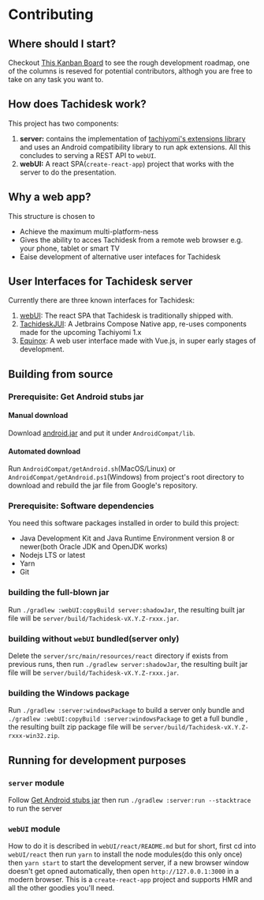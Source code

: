 # Contributing
## Where should I start?
Checkout [This Kanban Board](https://github.com/Suwayomi/Tachidesk/projects/1) to see the rough development roadmap, one of the columns is reseved for potential contributors, althogh you are free to take on any task you want to.

## How does Tachidesk work?
This project has two components: 
1. **server:** contains the implementation of [tachiyomi's extensions library](https://github.com/tachiyomiorg/extensions-lib) and uses an Android compatibility library to run apk extensions. All this concludes to serving a REST API to `webUI`.
2. **webUI:** A react SPA(`create-react-app`) project that works with the server to do the presentation.

## Why a web app?
This structure is chosen to
- Achieve the maximum multi-platform-ness
- Gives the ability to acces Tachidesk from a remote web browser e.g. your phone, tablet or smart TV
- Eaise development of alternative user intefaces for Tachidesk

## User Interfaces for Tachidesk server
Currently there are three known interfaces for Tachidesk:
1. [webUI](https://github.com/Suwayomi/Tachidesk/tree/master/webUI/react): The react SPA that Tachidesk is traditionally shipped with.
2. [TachideskJUI](https://github.com/Suwayomi/TachideskJUI): A Jetbrains Compose Native app, re-uses components made for the upcoming Tachiyomi 1.x
3. [Equinox](https://github.com/Suwayomi/Equinox): A web user interface made with Vue.js, in super early stages of development.

## Building from source
### Prerequisite: Get Android stubs jar
#### Manual download
Download [android.jar](https://raw.githubusercontent.com/Suwayomi/Tachidesk/android-jar/android.jar) and put it under `AndroidCompat/lib`.
#### Automated download
Run `AndroidCompat/getAndroid.sh`(MacOS/Linux) or `AndroidCompat/getAndroid.ps1`(Windows) from project's root directory to download and rebuild the jar file from Google's repository.
### Prerequisite: Software dependencies
You need this software packages installed in order to build this project:
- Java Development Kit and Java Runtime Environment version 8 or newer(both Oracle JDK and OpenJDK works)
- Nodejs LTS or latest
- Yarn
- Git
### building the full-blown jar
Run `./gradlew :webUI:copyBuild server:shadowJar`, the resulting built jar file will be `server/build/Tachidesk-vX.Y.Z-rxxx.jar`.
### building without `webUI` bundled(server only)
Delete the `server/src/main/resources/react` directory if exists from previous runs, then run `./gradlew server:shadowJar`, the resulting built jar file will be `server/build/Tachidesk-vX.Y.Z-rxxx.jar`.
### building the Windows package
Run `./gradlew :server:windowsPackage` to build a server only bundle and `./gradlew :webUI:copyBuild :server:windowsPackage` to get a full bundle , the resulting built zip package file will be `server/build/Tachidesk-vX.Y.Z-rxxx-win32.zip`.
## Running for development purposes
### `server` module
Follow [Get Android stubs jar](#prerequisite-get-android-stubs-jar) then run `./gradlew :server:run --stacktrace` to run the server
### `webUI` module
How to do it is described in `webUI/react/README.md` but for short,
 first cd into `webUI/react` then run `yarn` to install the node modules(do this only once)
 then `yarn start` to start the development server, if a new browser window doesn't get opned automatically,
 then open `http://127.0.0.1:3000` in a modern browser. This is a `create-react-app` project
 and supports HMR and all the other goodies you'll need.

